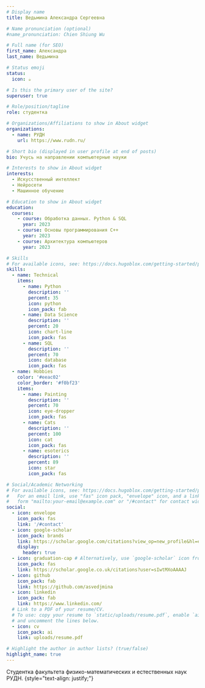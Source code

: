 ```yaml
---
# Display name
title: Ведьмина Александра Сергеевна

# Name pronunciation (optional)
#name_pronunciation: Chien Shiung Wu

# Full name (for SEO)
first_name: Александра
last_name: Ведьмина

# Status emoji
status:
  icon: ☕️

# Is this the primary user of the site?
superuser: true

# Role/position/tagline
role: студентка

# Organizations/Affiliations to show in About widget
organizations:
  - name: РУДН
    url: https://www.rudn.ru/

# Short bio (displayed in user profile at end of posts)
bio: Учусь на направлении компьютерные науки

# Interests to show in About widget
interests:
  - Искусственный интеллект
  - Нейросети
  - Машинное обучение

# Education to show in About widget
education:
  courses:
    - course: Обработка данных. Python & SQL
      year: 2023
    - course: Основы программирования C++
      year: 2023
    - course: Архитектура компьютеров
      year: 2023

# Skills
# For available icons, see: https://docs.hugoblox.com/getting-started/page-builder/#icons
skills:
  - name: Technical
    items:
      - name: Python
        description: ''
        percent: 35
        icon: python
        icon_pack: fab
      - name: Data Science
        description: ''
        percent: 20
        icon: chart-line
        icon_pack: fas
      - name: SQL
        description: ''
        percent: 70
        icon: database
        icon_pack: fas
  - name: Hobbies
    color: '#eeac02'
    color_border: '#f0bf23'
    items:
      - name: Painting
        description: ''
        percent: 70
        icon: eye-dropper
        icon_pack: fas
      - name: Cats
        description: ''
        percent: 100
        icon: cat
        icon_pack: fas
      - name: esoterics
        description: ''
        percent: 89
        icon: star
        icon_pack: fas

# Social/Academic Networking
# For available icons, see: https://docs.hugoblox.com/getting-started/page-builder/#icons
#   For an email link, use "fas" icon pack, "envelope" icon, and a link in the
#   form "mailto:your-email@example.com" or "/#contact" for contact widget.
social:
  - icon: envelope
    icon_pack: fas
    link: '/#contact'
  - icon: google-scholar
    icon_pack: brands
    link: https://scholar.google.com/citations?view_op=new_profile&hl=en
    display:
      header: true
  - icon: graduation-cap # Alternatively, use `google-scholar` icon from `ai` icon pack
    icon_pack: fas
    link: https://scholar.google.co.uk/citations?user=sIwtMXoAAAAJ
  - icon: github
    icon_pack: fab
    link: https://github.com/asvedjmina
  - icon: linkedin
    icon_pack: fab
    link: https://www.linkedin.com/
  # Link to a PDF of your resume/CV.
  # To use: copy your resume to `static/uploads/resume.pdf`, enable `ai` icons in `params.yaml`,
  # and uncomment the lines below.
  - icon: cv
    icon_pack: ai
    link: uploads/resume.pdf

# Highlight the author in author lists? (true/false)
highlight_name: true
---
```


Студентка факультета физико-математических и естественных наук РУДН.
{style="text-align: justify;"}
